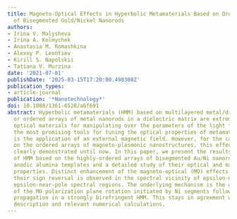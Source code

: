 ```yaml
---
title: Magneto-Optical Effects in Hyperbolic Metamaterials Based on Ordered Arrays
  of Bisegmented Gold/Nickel Nanorods
authors:
- Irina V. Malysheva
- Irina A. Kolmychek
- Anastasia M. Romashkina
- Alexey P. Leontiev
- Kirill S. Napolskii
- Tatiana V. Murzina
date: '2021-07-01'
publishDate: '2025-03-15T17:20:00.498308Z'
publication_types:
- article-journal
publication: '*Nanotechnology*'
doi: 10.1088/1361-6528/abf691
abstract: Hyperbolic metamaterials (HMM) based on multilayered metal/dielectric films
  or ordered arrays of metal nanorods in a dielectric matrix are extremely attractive
  optical materials for manipulating over the parameters of the light flow. One of
  the most promising tools for tuning the optical properties of metamaterials in situ
  is the application of an external magnetic field. However, for the case of HMM based
  on the ordered arrays of magneto-plasmonic nanostructures, this effect has not been
  clearly demonstrated until now. In this paper, we present the results of synthesis
  of HMM based on the highly-ordered arrays of bisegmented Au/Ni nanorods in porous
  anodic alumina templates and a detailed study of their optical and magneto-optical
  properties. Distinct enhancement of the magneto-optical (MO) effects along with
  their sign reversal is observed in the spectral vicinity of epsilon-near-zero and
  epsilon-near-pole spectral regions. The underlying mechanism is the amplification
  of the MO polarization plane rotation initiated by Ni segments followed by the light
  propagation in a strongly birefringent HMM. This stays in agreement with the phenomenological
  description and relevant numerical calculations.
---
```

